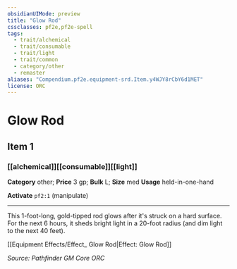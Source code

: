 ```yaml
---
obsidianUIMode: preview
title: "Glow Rod"
cssclasses: pf2e,pf2e-spell
tags:
  - trait/alchemical
  - trait/consumable
  - trait/light
  - trait/common
  - category/other
  - remaster
aliases: "Compendium.pf2e.equipment-srd.Item.y4WJY8rCbY6d1MET"
license: ORC
---
```

# Glow Rod
## Item 1
### [[alchemical]][[consumable]][[light]]

**Category** other; 
**Price** 3 gp; 
**Bulk** L; **Size** med
**Usage** held-in-one-hand

**Activate** `pf2:1` (manipulate)

* * *

This 1-foot-long, gold-tipped rod glows after it's struck on a hard surface. For the next 6 hours, it sheds bright light in a 20-foot radius (and dim light to the next 40 feet).

[[Equipment Effects/Effect_ Glow Rod|Effect: Glow Rod]]

*Source: Pathfinder GM Core*
*ORC*